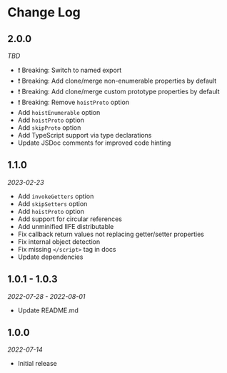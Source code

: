 # Change Log

## 2.0.0

*TBD*

- ❗️ Breaking: Switch to named export
- ❗️ Breaking: Add clone/merge non-enumerable properties by default
- ❗️ Breaking: Add clone/merge custom prototype properties by default
- ❗️ Breaking: Remove `hoistProto` option
- Add `hoistEnumerable` option
- Add `hoistProto` option
- Add `skipProto` option
- Add TypeScript support via type declarations
- Update JSDoc comments for improved code hinting

## 1.1.0

*2023-02-23*

- Add `invokeGetters` option
- Add `skipSetters` option
- Add `hoistProto` option
- Add support for circular references
- Add unminified IIFE distributable
- Fix callback return values not replacing getter/setter properties
- Fix internal object detection
- Fix missing `</script>` tag in docs
- Update dependencies

## 1.0.1 - 1.0.3

*2022-07-28 - 2022-08-01*

- Update README.md

## 1.0.0

*2022-07-14*

- Initial release
